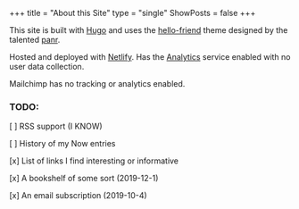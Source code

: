 +++
title = "About this Site"
type = "single"
ShowPosts = false
+++

This site is built with [Hugo](https://github.com/gohugoio/hugo) and uses the [hello-friend](https://github.com/gohugoio/hugo) theme designed by the talented [panr](https://github.com/panr). 

Hosted and deployed with [Netlify](https://www.netlify.com/). Has the [Analytics](https://www.netlify.com/docs/analytics/) service enabled with no user data collection.

Mailchimp has no tracking or analytics enabled.

### TODO:
[ ] RSS support (I KNOW)

[ ] History of my Now entries

[x] List of links I find interesting or informative

[x] A bookshelf of some sort (2019-12-1)

[x] An email subscription (2019-10-4)
